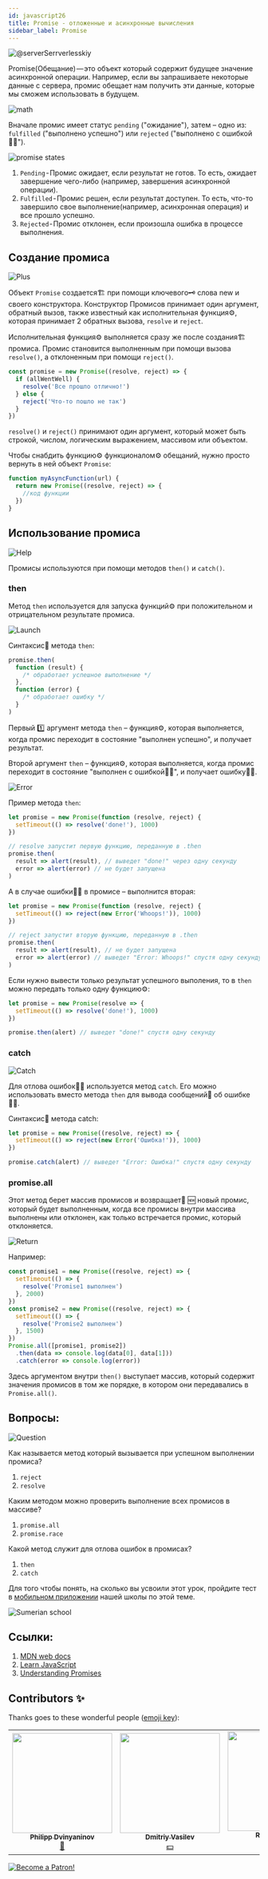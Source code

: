 ```yaml
---
id: javascript26
title: Promise - отложенные и асинхронные вычисления
sidebar_label: Promise
---
```


![@serverSerrverlesskiy](/img/javascript/headers/27.jpg)

Promise(Обещание) — это объект который содержит будущее значение асинхронной операции. Например, если вы запрашиваете некоторые данные с сервера, промис обещает нам получить эти данные, которые мы сможем использовать в будущем.

![math](https://media.giphy.com/media/4JVTF9zR9BicshFAb7/giphy.gif)

Вначале промис имеет статус `pending` ("ожидание"), затем – одно из: `fulfilled` ("выполнено успешно") или `rejected` ("выполнено с ошибкой🙅‍♂️").

![promise states](/img/javascript/23/promise.png)

1. `Pending` - Промис ожидает, если результат не готов. То есть, ожидает завершение чего-либо (например, завершения асинхронной операции).
2. `Fulfilled` - Промис решен, если результат доступен. То есть, что-то завершило свое выполнение(например, асинхронная операция) и все прошло успешно.
3. `Rejected` - Промиc отклонен, если произошла ошибка в процессе выполнения.

## Создание промиса

![Plus](https://media.giphy.com/media/Yqo5mjWTLGlVOIP8Dc/giphy.gif)

Объект `Promise` создается🏗️ при помощи ключевого🗝️ слова new и своего конструктора.
Конструктор Промисов принимает один аргумент, обратный вызов, также известный как исполнительная функция⚙️, которая принимает 2 обратных вызова, `resolve` и `reject`.

Исполнительная функция⚙️ выполняется сразу же после создания🏗️ промиса. Промис становится выполненным при помощи вызова `resolve()`, а отклоненным при помощи `reject()`.

```jsx
const promise = new Promise((resolve, reject) => {
  if (allWentWell) {
    resolve('Все прошло отлично!')
  } else {
    reject('Что-то пошло не так')
  }
})
```

`resolve()` и `reject()` принимают один аргумент, который может быть строкой, числом, логическим выражением, массивом или объектом.

Чтобы снабдить функцию⚙️ функционалом⚙️ обещаний, нужно просто вернуть в ней объект `Promise`:

```jsx
function myAsyncFunction(url) {
  return new Promise((resolve, reject) => {
    //код функции
  })
}
```

## Использование промиса

![Help](https://media.giphy.com/media/iigqhSTOKmb6wDObGb/giphy.gif)

Промисы используются при помощи методов `then()` и `catch()`.

### then

Метод `then` используется для запуска функций⚙️ при положительном и отрицательном результате промиса.

![Launch](https://media.giphy.com/media/1n4FT4KRQkDvK0IO4X/giphy.gif)

Синтаксис📖 метода `then`:

```jsx
promise.then(
  function (result) {
    /* обработает успешное выполнение */
  },
  function (error) {
    /* обработает ошибку */
  }
)
```

Первый 1️⃣ аргумент метода `then` – функция⚙️, которая выполняется, когда промис переходит в состояние "выполнен успешно", и получает результат.

Второй аргумент `then` – функция⚙️, которая выполняется, когда промис переходит в состояние "выполнен с ошибкой🙅‍♂️", и получает ошибку🙅‍♂️.

![Error](https://media.giphy.com/media/iJCo9daAP0xugHhhfb/giphy.gif)

Пример метода `then`:

```jsx
let promise = new Promise(function (resolve, reject) {
  setTimeout(() => resolve('done!'), 1000)
})

// resolve запустит первую функцию, переданную в .then
promise.then(
  result => alert(result), // выведет "done!" через одну секунду
  error => alert(error) // не будет запущена
)
```

А в случае ошибки🙅‍♂️ в промисе – выполнится вторая:

```jsx
let promise = new Promise(function (resolve, reject) {
  setTimeout(() => reject(new Error('Whoops!')), 1000)
})

// reject запустит вторую функцию, переданную в .then
promise.then(
  result => alert(result), // не будет запущена
  error => alert(error) // выведет "Error: Whoops!" спустя одну секунду
)
```

Если нужно вывести только результат успешного выполения, то в `then` можно передать только одну функцию⚙️:

```jsx
let promise = new Promise(resolve => {
  setTimeout(() => resolve('done!'), 1000)
})

promise.then(alert) // выведет "done!" спустя одну секунду
```

### catch

![Catch](https://media.giphy.com/media/fxeeuml8GaESfmuE4z/giphy.gif)

Для отлова ошибок🙅‍♂️ используется метод `catch`. Его можно использовать вместо метода `then` для вывода сообщений💬 об ошибке🙅‍♂️.

Синтаксис📖 метода catch:

```jsx
let promise = new Promise((resolve, reject) => {
  setTimeout(() => reject(new Error('Ошибка!')), 1000)
})

promise.catch(alert) // выведет "Error: Ошибка!" спустя одну секунду
```

### promise.all

Этот метод берет массив промисов и возвращает🔄 🆕 новый промис, который будет выполненным, когда все промисы внутри массива выполнены или отклонен, как только встречается промис, который отклоняется.

![Return](https://media.giphy.com/media/Y08bx6Fea1BafzTlvc/giphy.gif)

Например:

```jsx
const promise1 = new Promise((resolve, reject) => {
  setTimeout(() => {
    resolve('Promise1 выполнен')
  }, 2000)
})
const promise2 = new Promise((resolve, reject) => {
  setTimeout(() => {
    resolve('Promise2 выполнен')
  }, 1500)
})
Promise.all([promise1, promise2])
  .then(data => console.log(data[0], data[1]))
  .catch(error => console.log(error))
```

Здесь аргументом внутри `then()` выступает массив, который содержит значения промисов в том же порядке, в котором они передавались в `Promise.all()`.

<!-- ### promise.race

![Bomerang](https://media.giphy.com/media/g0yLXvb7Ffn9rilMIm/giphy.gif)

Этот метод принимает массив промисов и возвращает🔄 один 🆕 новый промис, который будет выполненным, как только встретится выполненный промис в массиве или же отклоняется, если отклоненный промис встречается раньше.

Например:

```jsx
const promise1 = new Promise((resolve, reject) => {
  setTimeout(() => {
    resolve('Promise1 выполнен')
  }, 1000)
})
const promise2 = new Promise((resolve, reject) => {
  setTimeout(() => {
    reject('Promise2 отклонен')
  }, 1500)
})
Promise.race([promise1, promise2])
  .then(data => console.log(data)) // Promise1 выполнен
  .catch(error => console.log(error))
```

Тут мы имеем два промиса, где один выполняется через `1` секунду, а другой отклоняется через `1.5` секунды. Как только первый 1️⃣ промис выполнен, возвращенный🔄 из `Promise.race()` промис будет иметь статус выполненного не дожидаясь статуса второго промиса.

Здесь data, которая передается в `then()` является значением первого, выполненного, промиса.

По итогу, `Promise.race()` дожидается первого промиса и берет его статус как статус возвращаемого🔄 промиса. -->

## Вопросы:

![Question](https://media.giphy.com/media/l0HlRnAWXxn0MhKLK/giphy.gif)

Как называется метод который вызывается при успешном выполнении промиса?

1. `reject`
2. `resolve`

Каким методом можно проверить выполнение всех промисов в массиве?

1. `promise.all`
2. `promise.race`

<!-- Каким методом можно проверить выполнение всех промисов в массиве?

1. `promise.all`
2. `promise.race`

Каким методом можно проверить какой промис выполниться первее?

1. `promise.all`
2. `promise.race` -->

Какой метод служит для отлова ошибок в промисах?

1. `then`
2. `catch`

Для того чтобы понять, на сколько вы усвоили этот урок, пройдите тест в [мобильном приложении](http://onelink.to/njhc95) нашей школы по этой теме.

![Sumerian school](/img/app.png)

## Ссылки:

1.  [MDN web docs](https://developer.mozilla.org/ru/docs/Web/JavaScript/Reference/Global_Objects/Promise)
2.  [Learn JavaScript](https://learn.javascript.ru/promise)
3.  [Understanding Promises](https://blog.bitsrc.io/understanding-promises-in-javascript-c5248de9ff8f?gi=1e459ca846d9)

## Contributors ✨

Thanks goes to these wonderful people ([emoji key](https://allcontributors.org/docs/en/emoji-key)):

<!-- ALL-CONTRIBUTORS-LIST:START - Do not remove or modify this section -->
<!-- prettier-ignore-start -->
<!-- markdownlint-disable -->
<table>
  <tr>
    <td align="center"><a href="https://github.com/FELiX-RN"><img src="https://avatars0.githubusercontent.com/u/72006627?v=4?s=200" width="200px;" alt=""/><br /><sub><b>Philipp Dvinyaninov</b></sub></a><br /><a href="https://github.com/gHashTag/react-native-village/commits?author=FELiX-RN" title="Documentation">📖</a></td>
    <td align="center"><a href="https://fullstackserverless.github.io/"><img src="https://avatars0.githubusercontent.com/u/6774813?v=4?s=200" width="200px;" alt=""/><br /><sub><b>Dmitriy Vasilev</b></sub></a><br /><a href="#financial-gHashTag" title="Financial">💵</a></td>
    <td align="center"><a href="https://github.com/Resoner2005"><img src="https://avatars1.githubusercontent.com/u/75675814?v=4?s=200" width="200px;" alt=""/><br /><sub><b>Resoner2005</b></sub></a><br /><a href="https://github.com/gHashTag/react-native-village/issues?q=author%3AResoner2005" title="Bug reports">🐛 🎨 🖋</a></td>
    <td align="center"><a href="https://github.com/Navernoss"><img src="https://avatars0.githubusercontent.com/u/75784137?v=4?s=200" width="200px;" alt=""/><br /><sub><b>Navernoss</b></sub></a><br /><a href="#content-Navernoss" title="Content">🖋 🐛 🎨 </a></td>
  </tr>
</table>

<!-- markdownlint-restore -->
<!-- prettier-ignore-end -->

<!-- ALL-CONTRIBUTORS-LIST:END -->

[![Become a Patron!](/img/logo/patreon.jpg)](https://www.patreon.com/bePatron?u=31769291)
